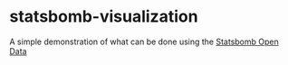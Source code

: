 # statsbomb-visualization
A simple demonstration of what can be done using the [Statsbomb Open Data](https://github.com/statsbomb/open-data)
